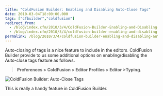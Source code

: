 ```yaml
---
title: "ColdFusion Builder: Enabling and Disabling Auto-Close Tags"
date: 2010-03-04T18:00:00.000
tags: ["cfbuilder","coldfusion"]
redirect_from: 
  - /blog/index.cfm/2010/3/4/ColdFusion-Builder-Enabling-and-Disabling-AutoClose-Tags/
  - /blog/index.cfm/2010/3/4/coldfusion-builder-enabling-and-disabling-autoclose-tags/
permalink: /blog/2010/3/4/coldfusion-builder-enabling-and-disabling-autoclose-tags/
---
```

Auto-closing of tags is a nice feature to include in the editors. ColdFusion Builder provide to us some additional options on enabling/disabling the Auto-close tags feature as follows.
> **Preferences > ColdFusion > Editor Profiles > Editor >Typing**.  

![ColdFusion Builder: Auto-Close Tags](/assets/images/blog/CFBuilder_AutoClose.png "ColdFusion Builder: Auto-Close Tags")

This is really a handy feature in ColdFusion Builder.
